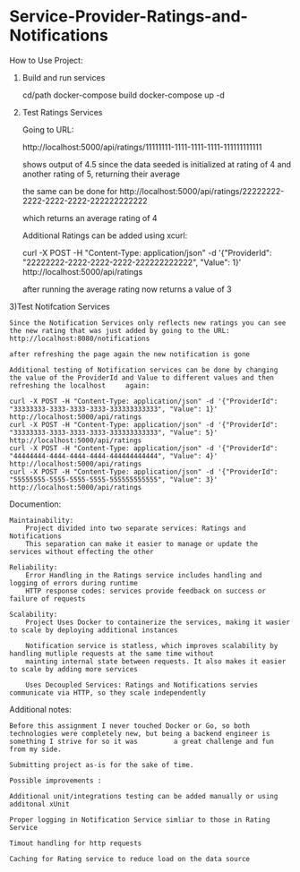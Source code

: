 # Service-Provider-Ratings-and-Notifications

How to Use Project:

1) Build and run services 
	
	cd/path
	docker-compose build
	docker-compose up -d
	
	
2) Test Ratings Services

	Going to URL:

	http://localhost:5000/api/ratings/11111111-1111-1111-1111-111111111111
	
	shows output of 4.5
	since the data seeded is initialized at rating of 4 and another rating of 5, returning their average
	
	the same can be done for
	http://localhost:5000/api/ratings/22222222-2222-2222-2222-222222222222
	
	which returns an average rating of 4
	
	Additional Ratings can be added using xcurl:
	
	curl -X POST -H "Content-Type: application/json" -d '{"ProviderId": "22222222-2222-2222-2222-222222222222", "Value": 1}' http://localhost:5000/api/ratings
	
	after running the average rating now returns a value of 3
	
3)Test Notifcation Services

	Since the Notification Services only reflects new ratings you can see the new rating that was just added by going to the URL:
	http://localhost:8080/notifications
	
	after refreshing the page again the new notification is gone
	
	Additional testing of Notification services can be done by changing the value of the ProviderId and Value to different values and then refreshing the localhost 	again:
	
	curl -X POST -H "Content-Type: application/json" -d '{"ProviderId": "33333333-3333-3333-3333-333333333333", "Value": 1}' http://localhost:5000/api/ratings
	curl -X POST -H "Content-Type: application/json" -d '{"ProviderId": "33333333-3333-3333-3333-333333333333", "Value": 5}' http://localhost:5000/api/ratings
	curl -X POST -H "Content-Type: application/json" -d '{"ProviderId": "44444444-4444-4444-4444-444444444444", "Value": 4}' http://localhost:5000/api/ratings
	curl -X POST -H "Content-Type: application/json" -d '{"ProviderId": "55555555-5555-5555-5555-555555555555", "Value": 3}' http://localhost:5000/api/ratings



Documention:

	Maintainability:
		Project divided into two separate services: Ratings and Notifications
		This separation can make it easier to manage or update the services without effecting the other

	Reliability:
		Error Handling in the Ratings service includes handling and logging of errors during runtime
		HTTP response codes: services provide feedback on success or failure of requests

	Scalability:
		Project Uses Docker to containerize the services, making it wasier to scale by deploying additional instances

		Notification service is statless, which improves scalability by handling mutliple requests at the same time without
		mainting internal state between requests. It also makes it easier to scale by adding more services

		Uses Decoupled Services: Ratings and Notifications servies communicate via HTTP, so they scale independently


Additional notes:

	Before this assignment I never touched Docker or Go, so both technologies were completely new, but being a backend engineer is something I strive for so it was         a great challenge and fun from my side.

	Submitting project as-is for the sake of time.

	Possible improvements :

	Additional unit/integrations testing can be added manually or using additonal xUnit

	Proper logging in Notification Service simliar to those in Rating Service

	Timout handling for http requests

	Caching for Rating service to reduce load on the data source




